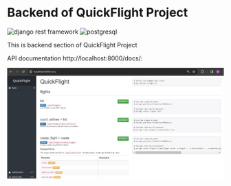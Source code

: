 # Backend of QuickFlight Project

<img src="https://www.thetestspecimen.com/img/django-initial/django-rest-logo-960w.jpg" alt="django rest framework" width="130" height="60"/> <img src="https://cdn.jsdelivr.net/gh/devicons/devicon/icons/postgresql/postgresql-plain-wordmark.svg" alt="postgresql" width="65" height="65"/>

This is backend section of QuickFlight Project

API documentation http://localhost:8000/docs/:

![Alt text](<docs/img/API Documentation.jpg>)